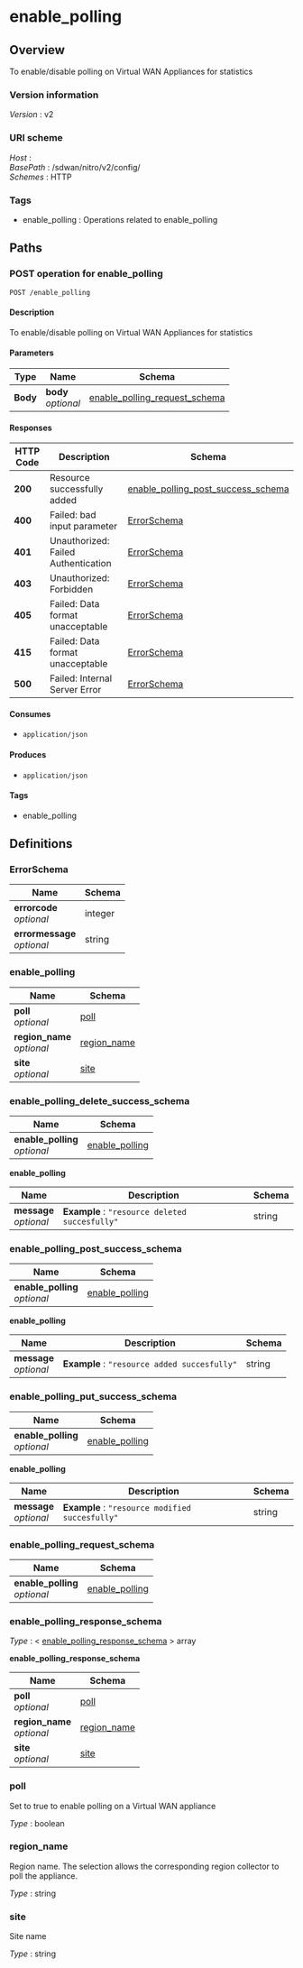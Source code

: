 # enable\_polling


<a name="overview"></a>
## Overview
To enable/disable polling on Virtual WAN Appliances for statistics


### Version information
*Version* : v2


### URI scheme
*Host* : <MGMT-IP>  
*BasePath* : /sdwan/nitro/v2/config/  
*Schemes* : HTTP


### Tags

* enable\_polling : Operations related to enable\_polling 




<a name="paths"></a>
## Paths

<a name="enable\_polling-post"></a>
### POST operation for enable\_polling
```
POST /enable_polling
```


#### Description
To enable/disable polling on Virtual WAN Appliances for statistics


#### Parameters

|Type|Name|Schema|
|---|---|---|
|**Body**|**body**  <br>*optional*|[enable\_polling\_request\_schema](#enable\_polling\_request\_schema)|


#### Responses

|HTTP Code|Description|Schema|
|---|---|---|
|**200**|Resource successfully added|[enable\_polling\_post\_success\_schema](#enable\_polling\_post\_success\_schema)|
|**400**|Failed: bad input parameter|[ErrorSchema](#errorschema)|
|**401**|Unauthorized: Failed Authentication|[ErrorSchema](#errorschema)|
|**403**|Unauthorized: Forbidden|[ErrorSchema](#errorschema)|
|**405**|Failed: Data format unacceptable|[ErrorSchema](#errorschema)|
|**415**|Failed: Data format unacceptable|[ErrorSchema](#errorschema)|
|**500**|Failed: Internal Server Error|[ErrorSchema](#errorschema)|


#### Consumes

* `application/json`


#### Produces

* `application/json`


#### Tags

* enable\_polling




<a name="definitions"></a>
## Definitions

<a name="errorschema"></a>
### ErrorSchema

|Name|Schema|
|---|---|
|**errorcode**  <br>*optional*|integer|
|**errormessage**  <br>*optional*|string|


<a name="enable\_polling"></a>
### enable\_polling

|Name|Schema|
|---|---|
|**poll**  <br>*optional*|[poll](#poll)|
|**region\_name**  <br>*optional*|[region\_name](#region\_name)|
|**site**  <br>*optional*|[site](#site)|


<a name="enable\_polling\_delete\_success\_schema"></a>
### enable\_polling\_delete\_success\_schema

|Name|Schema|
|---|---|
|**enable\_polling**  <br>*optional*|[enable\_polling](#enable\_polling\_delete\_success\_schema-enable\_polling)|

<a name="enable\_polling\_delete\_success\_schema-enable\_polling"></a>
**enable\_polling**

|Name|Description|Schema|
|---|---|---|
|**message**  <br>*optional*|**Example** : `"resource deleted succesfully"`|string|


<a name="enable\_polling\_post\_success\_schema"></a>
### enable\_polling\_post\_success\_schema

|Name|Schema|
|---|---|
|**enable\_polling**  <br>*optional*|[enable\_polling](#enable\_polling\_post\_success\_schema-enable\_polling)|

<a name="enable\_polling\_post\_success\_schema-enable\_polling"></a>
**enable\_polling**

|Name|Description|Schema|
|---|---|---|
|**message**  <br>*optional*|**Example** : `"resource added succesfully"`|string|


<a name="enable\_polling\_put\_success\_schema"></a>
### enable\_polling\_put\_success\_schema

|Name|Schema|
|---|---|
|**enable\_polling**  <br>*optional*|[enable\_polling](#enable\_polling\_put\_success\_schema-enable\_polling)|

<a name="enable\_polling\_put\_success\_schema-enable\_polling"></a>
**enable\_polling**

|Name|Description|Schema|
|---|---|---|
|**message**  <br>*optional*|**Example** : `"resource modified succesfully"`|string|


<a name="enable\_polling\_request\_schema"></a>
### enable\_polling\_request\_schema

|Name|Schema|
|---|---|
|**enable\_polling**  <br>*optional*|[enable\_polling](#enable\_polling)|


<a name="enable\_polling\_response\_schema"></a>
### enable\_polling\_response\_schema
*Type* : < [enable\_polling\_response\_schema](#enable\_polling\_response\_schema-inline) > array

<a name="enable\_polling\_response\_schema-inline"></a>
**enable\_polling\_response\_schema**

|Name|Schema|
|---|---|
|**poll**  <br>*optional*|[poll](#poll)|
|**region\_name**  <br>*optional*|[region\_name](#region\_name)|
|**site**  <br>*optional*|[site](#site)|


<a name="poll"></a>
### poll
Set to true to enable polling on a Virtual WAN appliance

*Type* : boolean


<a name="region\_name"></a>
### region\_name
Region name. The selection allows the corresponding region collector to poll the appliance.

*Type* : string


<a name="site"></a>
### site
Site name

*Type* : string





